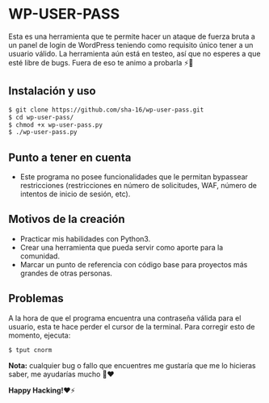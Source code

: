 # WP-USER-PASS
Esta es una herramienta que te permite hacer un ataque de fuerza bruta a un panel de login de WordPress teniendo como requisito único tener a un usuario válido. La herramienta aún está en testeo, así que no esperes a que esté libre de bugs. Fuera de eso te animo a probarla ⚡🤞

## Instalación y uso
```bash 
$ git clone https://github.com/sha-16/wp-user-pass.git
$ cd wp-user-pass/
$ chmod +x wp-user-pass.py
$ ./wp-user-pass.py
```

## Punto a tener en cuenta
* Este programa no posee funcionalidades que le permitan bypassear restricciones (restricciones en número de solicitudes, WAF, número de intentos de inicio de sesión, etc). 

## Motivos de la creación 
* Practicar mis habilidades con Python3.
* Crear una herramienta que pueda servir como aporte para la comunidad. 
* Marcar un punto de referencia con código base para proyectos más grandes de otras personas.

## Problemas 
A la hora de que el programa encuentra una contraseña válida para el usuario, esta te hace perder el cursor de la terminal. Para corregir esto de momento, ejecuta: 
```bash
$ tput cnorm
```

**Nota:** cualquier bug o fallo que encuentres me gustaría que me lo hicieras saber, me ayudarías mucho 🤞❤

**Happy Hacking!**❤⚡
